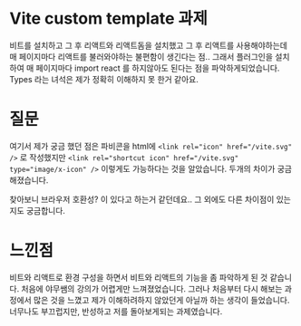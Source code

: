 # Vite custom template 과제

비트를 설치하고 그 후 리액트와 리액트돔을 설치했고 그 후 리액트를 사용해야하는데 매 페이지마다 리액트를 불러와야하는 불편함이 생긴다는 점..
그래서 플러그인을 설치하여 매 페이지마다 import react 를 하지않아도 된다는 점을 파악하게되었습니다.
Types 라는 녀석은 제가 정확히 이해하지 못 한거 같아요.

# 질문
여기서 제가 궁금 했던 점은 파비콘을 html에 
`<link rel="icon" href="/vite.svg" />`
로 작성했지만 
`<link rel="shortcut icon" href="/vite.svg" type="image/x-icon" />`
이렇게도 가능하다는 것을 알았습니다. 두개의 차이가 궁금해졌습니다.

찾아보니 브라우저 호환성? 이 있다고 하는거 같던데요.. 그 외에도 다른 차이점이 있는지도 궁금합니다.

# 느낀점
비트와 리액트로 환경 구성을 하면서 비트와 리액트의 기능을 좀 파악하게 된 것 같습니다.
처음에 야무쌤의 강의가 어렵게만 느껴졌었습니다. 
그러나 처음부터 다시 해보는 과정에서 많은 것을 느꼈고 제가 이해하려하지 않았던게 아닐까 하는 생각이 들었습니다.
너무나도 부끄럽지만, 반성하고 저를 돌아보게되는 과제였습니다.
